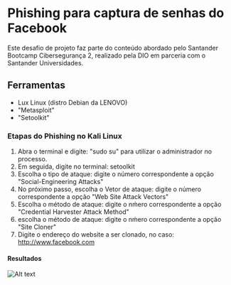 # Phishing para captura de senhas do Facebook
Este desafio de projeto faz parte do conteúdo abordado pelo Santander Bootcamp Cibersegurança 2, realizado pela DIO em parceria com o Santander Universidades.
## Ferramentas
- Lux Linux (distro Debian da LENOVO)
- "Metasploit"
- "Setoolkit"
### Etapas do Phishing no Kali Linux
1. Abra o terminal e digite: "sudo su" para utilizar o administrador no processo.
2. Em seguida, digite no terminal: setoolkit
3. Escolha o tipo de ataque: digite o número correspondente a opção "Social-Engineering Attacks"
4. No próximo passo, escolha o Vetor de ataque: digite o número correspondente a opção "Web Site Attack Vectors"
5. Escolha o método de ataque: digite o nḿero correspondente a opção "Credential Harvester Attack Method" 
6. escolha o método de ataque: digite o nḿero correspondente a opção "Site Cloner"
7. Digite o endereço do website a ser clonado, no caso: http://www.facebook.com
#### Resultados
![Alt text](./passwd.png "Optional title")
